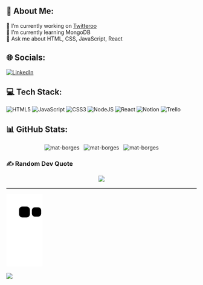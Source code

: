 ## 💫 About Me:
🔭 I’m currently working on [Twitteroo](https://github.com/mat-borges/projeto12-tweteroo)<br>🌱 I’m currently learning MongoDB<br>💬 Ask me about HTML, CSS, JavaScript, React


## 🌐 Socials:
[![LinkedIn](https://img.shields.io/badge/LinkedIn-%230077B5.svg?logo=linkedin&logoColor=white)](https://linkedin.com/in/mat-borges) 

## 💻 Tech Stack:
![HTML5](https://img.shields.io/badge/html5-%23E34F26.svg?style=for-the-badge&logo=html5&logoColor=white) ![JavaScript](https://img.shields.io/badge/javascript-%23323330.svg?style=for-the-badge&logo=javascript&logoColor=%23F7DF1E) ![CSS3](https://img.shields.io/badge/css3-%231572B6.svg?style=for-the-badge&logo=css3&logoColor=white) ![NodeJS](https://img.shields.io/badge/node.js-6DA55F?style=for-the-badge&logo=node.js&logoColor=white) ![React](https://img.shields.io/badge/react-%2320232a.svg?style=for-the-badge&logo=react&logoColor=%2361DAFB) ![Notion](https://img.shields.io/badge/Notion-%23000000.svg?style=for-the-badge&logo=notion&logoColor=white) ![Trello](https://img.shields.io/badge/Trello-%23026AA7.svg?style=for-the-badge&logo=Trello&logoColor=white)
## 📊 GitHub Stats:
<div align="center">
   <img height="100em" align="center" src="https://github-readme-stats.vercel.app/api/top-langs/?username=mat-borges&theme=dracula&hide_border=false&include_all_commits=false&count_private=false&layout=compact" alt="mat-borges" />
  &nbsp;
  <img height="110em" align="center" src="https://github-readme-stats.vercel.app/api?username=mat-borges&theme=dracula&hide_border=false&include_all_commits=false&count_private=false" alt="mat-borges" />
  &nbsp;
  <img height="100em" align="center" src="https://github-readme-streak-stats.herokuapp.com/?user=mat-borges&theme=dracula&hide_border=false" alt="mat-borges" />
</div>

### ✍️ Random Dev Quote
<div align="center">
<img width="500em" src="https://quotes-github-readme.vercel.app/api?type=horizontal&theme=tokyonight" />
</div>

---
![mateus snake svg](https://github.com/mat-borges/mat-borges/blob/output/github-contribution-grid-snake.svg)

[![](https://visitcount.itsvg.in/api?id=mat-borges&icon=2&color=4)](https://visitcount.itsvg.in)


